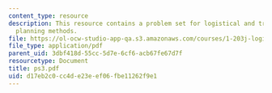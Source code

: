 ```yaml
---
content_type: resource
description: This resource contains a problem set for logistical and transportation
  planning methods.
file: https://ol-ocw-studio-app-qa.s3.amazonaws.com/courses/1-203j-logistical-and-transportation-planning-methods-fall-2006/d17eb2c0cc4de23eef06fbe11262f9e1_ps3.pdf
file_type: application/pdf
parent_uid: 3dbf418d-55cc-5d7e-6cf6-acb67fe67d7f
resourcetype: Document
title: ps3.pdf
uid: d17eb2c0-cc4d-e23e-ef06-fbe11262f9e1
---
```

